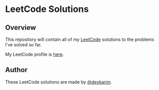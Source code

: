 # LeetCode Solutions

## Overview

This repository will contain all of my [LeetCode](https://leetcode.com) solutions to the problems I've solved so far.

My LeetCode profile is [here](https://leetcode.com/u/devkarim/).

## Author

These LeetCode solutions are made by [@devkarim](https://github.com/devkarim).
